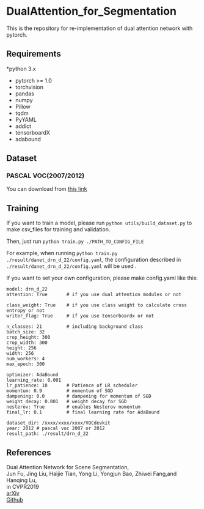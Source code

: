 # DualAttention_for_Segmentation
This is the repository for re-implementation of dual attention network with pytorch. 

## Requirements
*python 3.x
* pytorch >= 1.0
* torchvision
* pandas
* numpy
* Pillow
* tqdm
* PyYAML
* addict
* tensorboardX
* adabound

## Dataset
### PASCAL VOC(2007/2012)
You can download from [this link](http://host.robots.ox.ac.uk/pascal/VOC/)


## Training
If you want to train a model, please run `python utils/build_dataset.py` to make csv_files for training and validation.

Then, just run `python train.py ./PATH_TO_CONFIG_FILE`

For example, when running `python train.py ./result/danet_drn_d_22/config.yaml`,
the configuration described in `./result/danet_drn_d_22/config.yaml` will be used .

If you want to set your own configuration, please make config.yaml like this:
```
model: drn_d_22
attention: True       # if you use dual attention modules or not

class_weight: True    # if you use class weight to calculate cross entropy or not
writer_flag: True     # if you use tensorboardx or not

n_classes: 21         # including background class
batch_size: 32
crop_height: 300
crop_width: 300
height: 256
width: 256
num_workers: 4
max_epoch: 300

optimizer: AdaBound
learning_rate: 0.001
lr_patience: 10       # Patience of LR scheduler
momentum: 0.9         # momentum of SGD
dampening: 0.0        # dampening for momentum of SGD
weight_decay: 0.001   # weight decay for SGD
nesterov: True        # enables Nesterov momentum
final_lr: 0.1         # final learning rate for AdaBound

dataset_dir: /xxxx/xxxx/xxxx/VOCdevkit
year: 2012 # pascal voc 2007 or 2012
result_path: ./result/drn_d_22
```

## References
Dual Attention Network for Scene Segmentation, \
Jun Fu, Jing Liu, Haijie Tian, Yong Li, Yongjun Bao, Zhiwei Fang,and Hanqing Lu, \
in CVPR2019\
  [arXiv](https://arxiv.org/pdf/1809.02983.pdf)\
  [Github](https://github.com/junfu1115/DANet)
